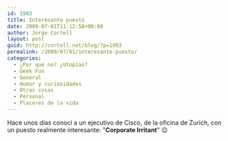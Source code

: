 ```yaml
---
id: 1993
title: Interesante puesto
date: 2009-07-01T11:12:58+00:00
author: Jorge Cortell
layout: post
guid: http://cortell.net/blog/?p=1993
permalink: /2009/07/01/interesante-puesto/
categories:
  - ¿Por qué no? ¿Utopías?
  - Geek Fun
  - General
  - Humor y curiosidades
  - Otras cosas
  - Personal
  - Placeres de la vida
---
```

Hace unos días conocí a un ejecutivo de Cisco, de la oficina de Zurich, con un puesto realmente interesante: "**Corporate Irritant**" 😉